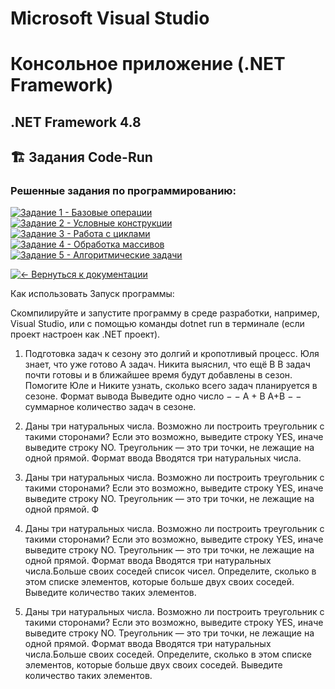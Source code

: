 # Microsoft Visual Studio

# Консольное приложение (.NET Framework)

## .NET Framework 4.8 ##

## 🏗️ Задания Code-Run

### Решенные задания по программированию:

[![Задание 1 - Базовые операции](https://img.shields.io/badge/Задание_1-Основы_C%23-00599C?logo=csharp)](https://github.com/FallCracka/chalenge/blob/main/code-run/1.cs)  
[![Задание 2 - Условные конструкции](https://img.shields.io/badge/Задание_2-Условия_и_ветвления-4B0082)](https://github.com/FallCracka/chalenge/blob/main/code-run/2.cs)  
[![Задание 3 - Работа с циклами](https://img.shields.io/badge/Задание_3-Циклические_структуры-FF8C00)](https://github.com/FallCracka/chalenge/blob/main/code-run/3.cs)  
[![Задание 4 - Обработка массивов](https://img.shields.io/badge/Задание_4-Массивы_и_коллекции-228B22)](https://github.com/FallCracka/chalenge/blob/main/code-run/4.cs)  
[![Задание 5 - Алгоритмические задачи](https://img.shields.io/badge/Задание_5-Алгоритмы-DC143C)](https://github.com/FallCracka/chalenge/blob/main/code-run/5.cs)  

[![← Вернуться к документации](https://img.shields.io/badge/←_Вернуться_к_README-документации-8A2BE2)](https://github.com/FallCracka/chalenge/blob/main/README.md)



Как использовать Запуск программы:

Скомпилируйте и запустите программу в среде разработки, например, Visual Studio, или с помощью команды dotnet run в терминале (если проект настроен как .NET проект).


1. Подготовка задач к сезону это долгий и кропотливый процесс. Юля знает, что уже готово A задач. Никита выяснил, что ещё B B задач почти готовы и в ближайшее время будут добавлены в сезон. Помогите Юле и Никите узнать, сколько всего задач планируется в сезоне. Формат вывода Выведите одно число − − A + B A+B − − суммарное количество задач в сезоне.

2. Даны три натуральных числа. Возможно ли построить треугольник с такими сторонами? Если это возможно, выведите строку YES, иначе выведите строку NO. Треугольник — это три точки, не лежащие на одной прямой. Формат ввода Вводятся три натуральных числа.

3. Даны три натуральных числа. Возможно ли построить треугольник с такими сторонами? Если это возможно, выведите строку YES, иначе выведите строку NO. Треугольник — это три точки, не лежащие на одной прямой. Ф

4. Даны три натуральных числа. Возможно ли построить треугольник с такими сторонами? Если это возможно, выведите строку YES, иначе выведите строку NO. Треугольник — это три точки, не лежащие на одной прямой. Формат ввода Вводятся три натуральных числа.Больше своих соседей  список чисел. Определите, сколько в этом списке элементов, которые больше двух своих соседей. Выведите количество таких элементов. 

5. Даны три натуральных числа. Возможно ли построить треугольник с такими сторонами? Если это возможно, выведите строку YES, иначе выведите строку NO. Треугольник — это три точки, не лежащие на одной прямой. Формат ввода Вводятся три натуральных числа.Больше своих соседей. Определите, сколько в этом списке элементов, которые больше двух своих соседей. Выведите количество таких элементов. 
